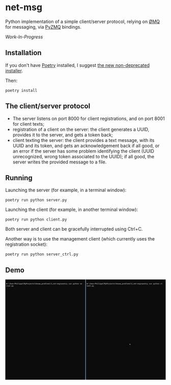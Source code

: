 # net-msg

Python implementation of a simple client/server protocol, relying on [ØMQ](https://zeromq.org/) for messaging, via [PyZMQ](https://pyzmq.readthedocs.io/) bindings.

_Work-In-Progress_

## Installation

If you don't have [Poetry](https://python-poetry.org/) installed, I suggest [the new non-deprecated installer](https://python-poetry.org/docs/master/#installing-with-the-official-installer).

Then:

```
poetry install
```

## The client/server protocol

- The server listens on port 8000 for client registrations, and on port 8001 for client texts;
- registration of a client on the server: the client generates a UUID, provides it to the server, and gets a token back;
- client texting the server: the client provides a text message, with its UUID and its token, and gets an acknowledgement back if all good, or an error if the server has some problem identifying the client (UUID unrecognized, wrong token associated to the UUID); if all good, the server writes the provided message to a file.

## Running

Launching the server (for example, in a terminal window):

```
poetry run python server.py
```

Launching the client (for example, in another terminal window):

```
poetry run python client.py
```

Both server and client can be gracefully interrupted using Ctrl+C.

Another way is to use the management client (which currently uses the registration socket):

```
poetry run python server_ctrl.py
```

## Demo

![](WindowsTerminal_fQW1tfBeva.gif)
